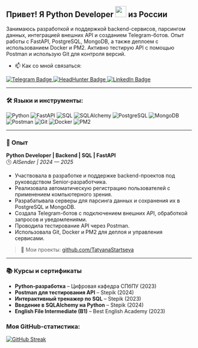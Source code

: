 ## Привет! Я Python Developer <img src="https://media.giphy.com/media/WUlplcMpOCEmTGBtBW/giphy.gif" width="30"> из России

Занимаюсь разработкой и поддержкой backend-сервисов, парсингом данных, интеграцией внешних API и созданием Telegram-ботов. Опыт работы с FastAPI, PostgreSQL, MongoDB, а также деплоем с использованием Docker и PM2. Активно тестирую API с помощью Postman и использую Git для контроля версий.

- :mailbox: Как со мной связаться:  
<div id="badges">
   <a href="https://t.me/Startseva_T">
     <img src="https://img.shields.io/badge/Telegram-blue?style=for-the-badge&logo=telegram&logoColor=white" alt="Telegram Badge"/>
   </a>
   <a href="https://spb.hh.ru/resume/34327b71ff0df508800039ed1f56354d64676f">
     <img src="https://img.shields.io/badge/HH-red?style=for-the-badge&logo=hh.ru&logoColor=white" alt="HeadHunter Badge"/>
   </a>
   <a href="https://www.linkedin.com/in/your_profile">
     <img src="https://img.shields.io/badge/LinkedIn-blue?style=for-the-badge&logo=linkedin&logoColor=white" alt="LinkedIn Badge"/>
   </a>
 </div>

---

### :hammer_and_wrench: Языки и инструменты:

![Python](https://img.shields.io/badge/Python-3776AB?style=for-the-badge&logo=python&logoColor=white)
![FastAPI](https://img.shields.io/badge/FastAPI-009688?style=for-the-badge&logo=fastapi&logoColor=white)
![SQL](https://img.shields.io/badge/SQL-4479A1?style=for-the-badge&logo=sqlite&logoColor=white)
![SQLAlchemy](https://img.shields.io/badge/SQLAlchemy-FF6F00?style=for-the-badge&logo=alchemy&logoColor=white)
![PostgreSQL](https://img.shields.io/badge/PostgreSQL-316192?style=for-the-badge&logo=postgresql&logoColor=white)
![MongoDB](https://img.shields.io/badge/MongoDB-4EA94B?style=for-the-badge&logo=mongodb&logoColor=white)
![Postman](https://img.shields.io/badge/Postman-FF6C37?style=for-the-badge&logo=postman&logoColor=white)
![Git](https://img.shields.io/badge/Git-F05032?style=for-the-badge&logo=git&logoColor=white)
![Docker](https://img.shields.io/badge/Docker-2496ED?style=for-the-badge&logo=docker&logoColor=white)
![PM2](https://img.shields.io/badge/PM2-2B037A?style=for-the-badge&logo=pm2&logoColor=white)

---

### :briefcase: Опыт

**Python Developer | Backend | SQL | FastAPI**  
🕒 *AISender | 2024 — 2025*

- Участвовала в разработке и поддержке backend-проектов под руководством Senior-разработчика.
- Реализовала автоматическую регистрацию пользователей с применением компьютерного зрения.
- Разрабатывала серверы для парсинга данных и сохранения их в PostgreSQL и MongoDB.
- Создала Telegram-ботов с подключением внешних API, обработкой запросов и уведомлениями.
- Проводила тестирование API через Postman.
- Использовала Git, Docker и PM2 для деплоя и управления сервисами.

> 📌 Мои проекты: [github.com/TatyanaStartseva](https://github.com/TatyanaStartseva)

---

### 📚 Курсы и сертификаты

- **Python-разработка** – Цифровая кафедра СПбПУ (2023)  
- **Postman для тестирования API** – Stepik (2024)  
- **Интерактивный тренажер по SQL** – Stepik (2023)  
- **Введение в SQLAlchemy на Python** – Stepik (2024)  
- **English File Intermediate (B1)** – Best English Academy (2023)
###  Моя GitHub-статистика:
[![GitHub Streak](https://streak-stats.demolab.com?user=TatyanaStartseva&theme=transparent&hide_border=true&mode=weekly&fire=FF2222&dates=2C68F6&currStreakLabel=2C68F6&currStreakNum=2C68F6)](https://git.io/streak-stats)

